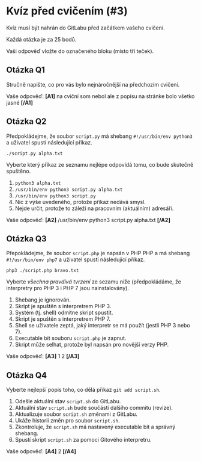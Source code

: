 # Kvíz před cvičením (#3)

Kvíz musí být nahrán do GitLabu před začátkem vašeho cvičení.

Každá otázka je za 25 bodů.

Vaši odpověď vložte do označeného bloku (místo tří teček).



## Otázka Q1

Stručně napište, co pro vás bylo nejnáročnější na předchozím cvičení.


Vaše odpověď: **[A1]** na cviční som nebol ale z popisu na stránke bolo všetko jasné **[/A1]**



## Otázka Q2

Předpokládejme, že soubor `script.py` má shebang `#!/usr/bin/env python3` a uživatel
spustí následující příkaz.

```shell
./script.py alpha.txt
```

Vyberte který příkaz ze seznamu nejlépe odpovídá tomu, co bude skutečně spuštěno.

1. `python3 alpha.txt`
2. `/usr/bin/env python3 script.py alpha.txt`
3. `/usr/bin/env python3 script.py`
4. Nic z výše uvedeného, protože příkaz nedává smysl.
5. Nejde určit, protože to záleží na pracovním (aktuálním) adresáři.

Vaše odpověď: **[A2]** /usr/bin/env python3 script.py alpha.txt **[/A2]**



## Otázka Q3

Přepokládejme, že soubor `script.php` je napsán v PHP PHP a má shebang
`#!/usr/bin/env php7` a uživatel spustí následující příkaz.

```shell
php3 ./script.php bravo.txt
```

Vyberte _všechna pravdivá tvrzení_ ze sezamu níže (předpokládáme, že interpretry
pro PHP 3 i PHP 7 jsou nainstalovány).

1. Shebang je ignorován.
2. Skript je spuštěn s interpretrem PHP 3.
3. Systém (tj. shell) odmítne skript spustit.
4. Skript je spuštěn s interpretrem PHP 7.
5. Shell se uživatele zeptá, jaký interpretr se má použít (jestli PHP 3 nebo 7).
6. Executable bit souboru `script.php` je zapnut.
7. Skript může selhat, protože byl napsán pro novější verzy PHP.

Vaše odpověď: **[A3]** 1 2 **[/A3]**



## Otázka Q4

Vyberte nejlepší popis toho, co dělá příkaz `git add script.sh`.

1. Odešle aktuální stav `script.sh` do GitLabu.
2. Aktuální stav `script.sh` bude součástí dalšího commitu (revize).
3. Aktualizuje soubor `script.sh` změnami z GitLabu.
4. Ukáže historii změn pro soubor `script.sh`.
5. Zkontroluje, že `script.sh` má nastavený executable bit a správný shebang.
6. Spustí skript `script.sh` za pomoci Gitového interpretru.

Vaše odpověď: **[A4]** 2 **[/A4]**



